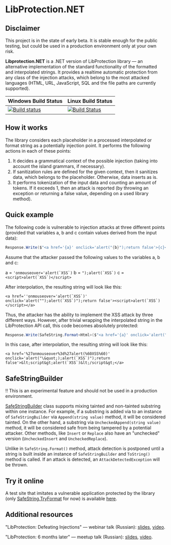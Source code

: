 # LibProtection.NET

## Disclaimer

This project is in the state of early beta. It is stable enough for the public testing, but could be used in a production environment only at your own risk.

**Libprotection.NET** is a .NET version of LibProtection library — an alternative implementation of the standard functionality of the formatted and interpolated strings. It provides a realtime automatic protection from any class of the injection attacks, which belong to the most attacked languages (HTML, URL, JavaScript, SQL and the file paths are currently supported).

| Windows Build Status | Linux Build Status |
|---|---|
|[![Build status](https://ci.appveyor.com/api/projects/status/8y9t294ypeuu18rs/branch/dev?svg=true)](https://ci.appveyor.com/project/libprotection/libprotection-dotnet/branch/dev) | [![Build Status](https://travis-ci.org/LibProtection/libprotection-dotnet.svg?branch=dev)](https://travis-ci.org/LibProtection/libprotection-dotnet)|

## How it works

The library considers each placeholder in a processed interpolated or format string as a potentially injection point. It performs the following actions in each of these points:

1. It decides a grammatical context of the possible injection (taking into account the island grammars, if necessary).
2. If sanitization rules are defined for the given context, then it sanitizes data, which belongs to the placeholder. Otherwise, data inserts as is.
3. It performs tokenization of the input data and counting an amount of tokens. If it exceeds 1, then an attack is reported (by throwing an exception or returning a false value, depending on a used library method).

## Quick example

The following code is vulnerable to injection attacks at three different points (provided that variables a, b and c contain values derived from the input data):

```csharp
Response.Write($"<a href='{a}' onclick='alert("{b}");return false'>{c}</a>");
```

Assume that the attacker passed the following values to the variables a, b and c:

a = ``'onmouseover='alert(`XSS`)``
b = ``");alert(`XSS`)``
c = ``<script>alert(`XSS`)</script>``

After interpolation, the resulting string will look like this:

``<a href=''onmouseover='alert(`XSS`)' onclick='alert("");alert(`XSS`)");return false'><script>alert(`XSS`)</script></a>``

Thus, the attacker has the ability to implement the XSS attack by three different ways. However, after trivial wrapping the interpolated string in the LibProtection API call, this code becomes absolutely protected:

```csharp
Response.Write(SafeString.Format<Html>($"<a href='{a}' onclick='alert("{b}");return false'>{c}</a>"));
```

In this case, after interpolation, the resulting string will look like this:

``<a href='%27onmouseover%3d%27alert(%60XSS%60)' onclick='alert("\&quot;);alert(`XSS`)");return false'>&lt;script&gt;alert(`XSS`)&lt;/script&gt;</a>``

## SafeStringBuilder

:bangbang: This is an experimental feature and should not be used in a production environment.

[SafeStringBuilder](https://github.com/LibProtection/libprotection-dotnet/blob/dev/sources/LibProtection.Injections/LibProtection.Injections/SafeStringBuilder/SafeStringBuilder.cs) class supports mixing tainted and non-tainted substring within one instance. For example, if a substring is added via to an instance of `SafeStringBuilder` via `Append(string value)` method, it will be considered tainted. On the other hand, a substring via `UncheckedAppend(string value)` method, it will be considered safe from being tampered by a potential attacker.
Other methods, like `Insert` or `Replace` also have an "unchecked" version (`UncheckedInsert` and `UncheckedReplace`).

Unlike in `SafeString.Format()` method, attack detection is postponed until a string is built inside an instance of `SafeStringBuilder` and `ToString()` method is called. If an attack is detected, an `AttackDetectedException` will be thrown.

## Try it online

A test site that imitates a vulnerable application protected by the library (only [SafeString.TryFormat](https://github.com/LibProtection/libprotection-dotnet/blob/dev/sources/LibProtection.Injections/LibProtection.Injections/SafeString.cs#L24) for now) is available [here](http://playground.libprotection.org/).

## Additional resources

"LibProtection: Defeating Injections" — webinar talk (Russian): [slides](https://speakerdeck.com/kochetkov/libprotection-pobiezhdaia-iniektsii), [video](https://youtu.be/mvFcpnoUfmM).

"LibProtection: 6 months later" — meetup talk (Russian): [slides](https://speakerdeck.com/kochetkov/libprotection-6-miesiatsiev-spustia), [video](https://youtu.be/IiHHvE3FdC8?list=PLaKsSq6rTf22r9te6azn43JtMCUlFNtqs).
